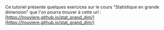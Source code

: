 Ce tutoriel présente quelques exercices sur le cours "Statistique en grande dimension" que l'on pourra trouver à cette url : [https://lrouviere.github.io/stat_grand_dim/](https://lrouviere.github.io/stat_grand_dim/)
